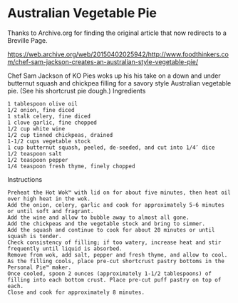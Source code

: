 #  Australian Vegetable Pie


Thanks to Archive.org for finding the original article that now redirects to a Breville Page.


https://web.archive.org/web/20150402025942/http://www.foodthinkers.com/chef-sam-jackson-creates-an-australian-style-vegetable-pie/

Chef Sam Jackson of KO Pies woks up his his take on a down and under butternut squash and chickpea filling for a savory style Australian vegetable pie. (See his shortcrust pie dough.)
Ingredients

    1 tablespoon olive oil
    1/2 onion, fine diced
    1 stalk celery, fine diced
    1 clove garlic, fine chopped
    1/2 cup white wine
    1/2 cup tinned chickpeas, drained
    1-1/2 cups vegetable stock
    1 cup butternut squash, peeled, de-seeded, and cut into 1/4″ dice
    1/2 teaspoon salt
    1/2 teaspoon pepper
    1/4 teaspoon fresh thyme, finely chopped

Instructions

    Preheat the Hot Wok™ with lid on for about five minutes, then heat oil over high heat in the wok.
    Add the onion, celery, garlic and cook for approximately 5-6 minutes or until soft and fragrant.
    Add the wine and allow to bubble away to almost all gone.
    Add the chickpeas and the vegetable stock and bring to simmer.
    Add the squash and continue to cook for about 20 minutes or until squash is tender.
    Check consistency of filling; if too watery, increase heat and stir frequently until liquid is absorbed.
    Remove from wok, add salt, pepper and fresh thyme, and allow to cool.
    As the filling cools, place pre-cut shortcrust pastry bottoms in the Personal Pie™ maker.
    Once cooled, spoon 2 ounces (approximately 1-1/2 tablespoons) of filling into each bottom crust. Place pre-cut puff pastry on top of each.
    Close and cook for approximately 8 minutes.

